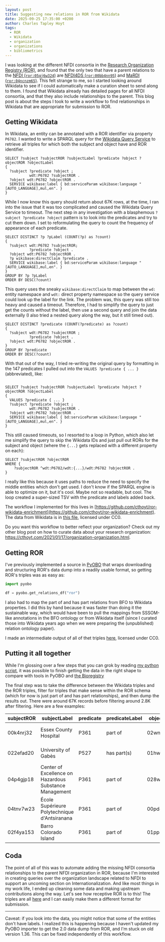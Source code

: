 ```yaml
---
layout: post
title: Suggesting new relations in ROR from Wikidata
date: 2025-09-25 17:35:00 +0200
author: Charles Tapley Hoyt
tags:
  - ROR
  - Wikidata
  - organization
  - organizations
  - bibliometrics
---
```


I was looking at the different NFDI consortia in the
[Research Organization Registry (ROR)](https://ror.org), and found that the only
two that have a parent relations to the
[NFDI (`ror:05qj6w324`)](https://bioregistry.io/ror:05qj6w324) are
[NFDI4DS (`ror:00bb4nn95`)](https://bioregistry.io/ror:00bb4nn95) and
[MaRDI (`ror:04ncnzm65`)](https://bioregistry.io/ror:04ncnzm65). This felt
strange to me, so I started looking around Wikidata to see if I could
automatically make a curation sheet to send along to them. I found that Wikidata
already has detailed pages for all NFDI consortia, and that they also include
relationships to the parent. This blog post is about the steps I took to write a
workflow to find relationships in Wikidata that are appropriate for submission
to ROR.

## Getting Wikidata

In Wikidata, an entity can be annotated with a ROR identifier via property
`P6782`. I wanted to write a SPARQL query for the
[Wikidata Query Service](https://query.wikidata.org/) to retrieve all triples
for which both the subject and object have and ROR identifier.

```sparql
SELECT ?subject ?subjectROR ?subjectLabel ?predicate ?object ?objectROR ?objectLabel
{
  ?subject ?predicate ?object ;
           wdt:P6782 ?subjectROR .
  ?object wdt:P6782 ?objectROR .
  SERVICE wikibase:label { bd:serviceParam wikibase:language "[AUTO_LANGUAGE],mul,en". }
}
```

While I now know this query should return about 67K rows, at the time, I ran
into the issue that it was too complicated and caused the Wikidata Query Service
to timeout. The next step in any investigation with a blasphemous
`?subject ?predicate ?object` pattern is to look into the predicates and try to
cut them down. I set to reformulating the query to count the frequency of
appearance of each predicate.

```sparql
SELECT DISTINCT ?p ?pLabel (COUNT(?p) as ?count)
{
  ?subject wdt:P6782 ?subjectROR;
           ?predicate ?object .
  ?object wdt:P6782 ?objectROR .
  ?p wikibase:directClaim ?predicate .
  SERVICE wikibase:label { bd:serviceParam wikibase:language "[AUTO_LANGUAGE],mul,en". }
}
GROUP BY ?p ?pLabel
ORDER BY DESC(?count)
```

This query uses the sneaky `wikibase:directClaim` to map between the `wd:`
entity namespace and `wdt:` direct property namespace so the query service could
look up the label for the link. The problem was, this query was still too heavy
and caused a timeout. Therefore, I had to simplify the query to just get the
counts without the label, then use a second query and join the data externally
(I also tried a nested query along the way, but it still timed out).

```sparql
SELECT DISTINCT ?predicate (COUNT(?predicate) as ?count)
{
  ?subject wdt:P6782 ?subjectROR ;
           ?predicate ?object .
  ?object wdt:P6782 ?objectROR .
}
GROUP BY ?predicate
ORDER BY DESC(?count)
```

With that out of the way, I tried re-writing the original query by formatting in
the 147 predicates I pulled out into the `VALUES ?predicate { ... }`
(abbreviated), like:

```sparql

SELECT ?subject ?subjectROR ?subjectLabel ?predicate ?object ?objectROR ?objectLabel
{
  VALUES ?predicate { ... }
  ?subject ?predicate ?object ;
           wdt:P6782 ?subjectROR .
  ?object wdt:P6782 ?objectROR .
  SERVICE wikibase:label { bd:serviceParam wikibase:language "[AUTO_LANGUAGE],mul,en". }
}
```

This still caused timeouts, so I resorted to a loop in Python, which also let me
simplify the query to skip the Wikidata IDs and just pull out RORs for the
subject and object (where the `{...}` gets replaced with a different property on
each):

```sparql
SELECT ?subjectROR ?objectROR
WHERE {
    ?subjectROR ^wdt:P6782/wdt:{...}/wdt:P6782 ?objectROR .
}
```

I really like this because it uses paths to reduce the need to specify the
middle entities which don't get used. I don't know if the SPARQL engine is able
to optimize on it, but it's cool. Maybe not so readable, but cool. The loop
created a super-sized TSV with the predicate and labels added back.

The workflow I implemented for this lives in
[https://github.com/cthoyt/ror-wikidata-enrichment](https://github.com/cthoyt/ror-wikidata-enrichment).
The data from Wikidata is in
[this file](https://github.com/cthoyt/ror-wikidata-enrichment/blob/main/data/3-wikidata-ror-relations.tsv),
licensed under CC0.

Do you want this workflow to better reflect your organization? Check out my
other blog post on how to curate data about your research organization:
https://cthoyt.com/2021/01/17/organization-organization.html.

## Getting ROR

I've previously implemented a source in
[PyOBO](https://github.com/biopragmatics/pyobo) that wraps downloading and
structuring ROR's data dump into a readily usable format, so getting ROR's
triples was as easy as:

```python
import pyobo

df = pyobo.get_relations_df("ror")
```

I also had to map the part of and has part relations from BFO to Wikidata
properties. I did this by hand because it was faster than doing it the
sustainable way, which would have been to pull the mappings from SSSOM-like
annotations in the BFO ontology or from Wikidata itself (since I curated those
into Wikidata years ago when we were preparing the (unpublished) relation
ontology paper).

I made an intermediate output of all of thet triples
[here](https://github.com/cthoyt/ror-wikidata-enrichment/raw/refs/heads/main/data/4-ror-relations.tsv),
licensed under CC0.

## Putting it all together

While I'm glossing over a few steps that you can grok by reading
[my python script](https://github.com/cthoyt/ror-wikidata-enrichment/blob/main/main.py),
it was possible to finish getting the data in the right shape to compare with
tools in PyOBO and
[the Bioregistry](https://github.com/biopragmatics/bioregistry.)

The final step was to take the difference between the Wikidata triples and the
ROR triples, filter for triples that make sense within the ROR schema (which for
now is just part of and has part relationships), and then dump the results out.
There were around 67K records before filtering around 2.8K after filtering. Here
are a few examples:

| subjectROR | subjectLabel                                           | predicate | predicateLabel | objectROR | objectLabel                 |
| ---------- | ------------------------------------------------------ | --------- | -------------- | --------- | --------------------------- |
| 00k4nrj32  | Essex County Hospital                                  | P361      | part of        | 02wnqcb97 | National Health Service     |
| 022efad20  | University of Gabès                                    | P527      | has part(s)    | 01hwc7828 | Institut des Régions Arides |
| 04p4gjp18  | Center of Excellence on Hazardous Substance Management | P361      | part of        | 028wp3y58 | Chulalongkorn University    |
| 04tnv7w23  | École Supérieure Polytechnique d'Antsiranana           | P361      | part of        | 00pd4qq98 | Université d’Antsiranana    |
| 02f4ya153  | Barro Colorado Island                                  | P361      | part of        | 01pp8nd67 | Smithsonian Institution     |

## Coda

The point of all of this was to automate adding the missing NFDI consortia
relationships to the parent NFDI organization in ROR, because I'm interested in
creating queries over the organization landscape related to NFDI to support an
uncoming section on Internationalization. And like most things in my work life,
I ended up cleaning some data and making upstream contributions along the way.
Let's see how receptive ROR is to this! The triples are all
[here](https://github.com/cthoyt/ror-wikidata-enrichment/blob/main/data/6-diff-suggestions.tsv)
and I can easily make them a different format for submission.

---

Caveat: if you look into the data, you might notice that some of the entities
don't have labels. I realized this is happening because I haven't updated my
PyOBO importer to get the 2.0 data dump from ROR, and I'm stuck on old version
1.36. This can be fixed independently of this workflow.
